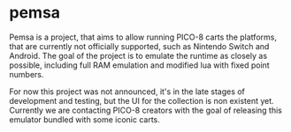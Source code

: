 # pemsa

Pemsa is a project, that aims to allow running PICO-8 carts the platforms, that are currently not officially supported, such as Nintendo Switch and Android.
The goal of the project is to emulate the runtime as closely as possible, including full RAM emulation and modified lua with fixed point numbers.

For now this project was not announced, it's in the late stages of development and testing, but the UI for the collection is non existent yet.
Currently we are contacting PICO-8 creators with the goal of releasing this emulator bundled with some iconic carts.
